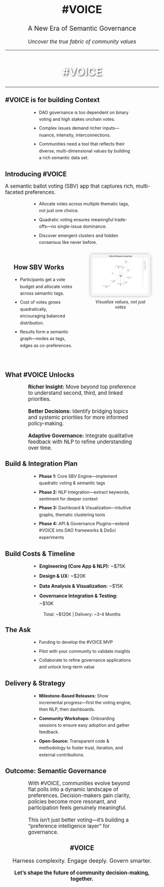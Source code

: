 <section data-transition="slide" style="text-align:center;">
  <h1 style="font-size: 2.5em;">#VOICE</h1>
  <p style="font-size:1.5em;">A New Era of Semantic Governance</p>
  <p style="font-style: italic; font-size:1.2em;">Uncover the true fabric of community values</p>
</section>

---

<section data-background-image="image3.png" 
         data-background-size="cover" 
         data-background-position="center" 
         data-transition="slide">
  <h2 style="color: #fff; text-shadow: 2px 2px 4px rgba(0, 0, 0, 0.7); text-align: center; font-size: 2.5em;">
    #VOICE
  </h2>
</section>

---

<section data-transition="slide" data-background-color="#f0f0f0">
  <h2>#VOICE is for building Context</h2>
  <ul style="line-height:1.6; padding-left:1.5em; text-align:left; max-width:60%; margin:auto;">
    <li style="margin-bottom:0.5em;">DAO governance is too dependent on binary voting and high stakes onchain votes.</li>
    <li style="margin-bottom:0.5em;">Complex issues demand richer inputs—nuance, intensity, interconnections.</li>
    <li>Communities need a tool that reflects their diverse, multi-dimensional values by building a rich semantic data set.</li>
  </ul>
</section>

<section data-transition="slide" data-background-color="#e1f5fe">
  <h2>Introducing #VOICE</h2>
  <p style="font-size:1.2em;">A semantic ballot voting (SBV) app that captures rich, multi-faceted preferences.</p>
  <ul style="line-height:1.6; padding-left:1.5em; text-align:left; max-width:60%; margin:auto;">
    <li style="margin-bottom:0.5em;">Allocate votes across multiple thematic tags, not just one choice.</li>
    <li style="margin-bottom:0.5em;">Quadratic voting ensures meaningful trade-offs—no single-issue dominance.</li>
    <li>Discover emergent clusters and hidden consensus like never before.</li>
  </ul>
</section>

<section data-transition="slide" data-background-color="#fff" style="display:flex; align-items:flex-start; justify-content:center;">
  <div style="flex:1; max-width:50%; text-align:left; padding: 2em;">
    <h2>How SBV Works</h2>
    <ul style="line-height:1.6; padding-left:1.5em;">
      <li style="margin-bottom:0.5em;">Participants get a vote budget and allocate votes across semantic tags.</li>
      <li style="margin-bottom:0.5em;">Cost of votes grows quadratically, encouraging balanced distribution.</li>
      <li>Results form a semantic graph—nodes as tags, edges as co-preferences.</li>
    </ul>
  </div>
  <div style="flex:1; max-width:40%; text-align:center; padding:2em;">
    <img src="image1.png" alt="SBV concept illustration"
         style="max-width:100%; border-radius:8px; box-shadow:0 0 10px rgba(0,0,0,0.3);">
    <p style="font-style:italic; margin-top:0.5em;">Visualize values, not just votes</p>
  </div>
</section>

<section data-transition="slide" data-background-color="#ffecb3">
  <h2>What #VOICE Unlocks</h2>
  <p style="font-size:1.2em; max-width:70%; margin:auto; text-align:left;">
    <strong>Richer Insight:</strong> Move beyond top preference to understand second, third, and linked priorities.<br><br>
    <strong>Better Decisions:</strong> Identify bridging topics and systemic priorities for more informed policy-making.<br><br>
    <strong>Adaptive Governance:</strong> Integrate qualitative feedback with NLP to refine understanding over time.
  </p>
</section>

<section data-transition="slide" data-background-color="#c8e6c9">
  <h2>Build & Integration Plan</h2>
  <ul style="line-height:1.6; padding-left:1.5em; text-align:left; max-width:60%; margin:auto;">
    <li style="margin-bottom:0.5em;"><strong>Phase 1:</strong> Core SBV Engine—implement quadratic voting & semantic tags</li>
    <li style="margin-bottom:0.5em;"><strong>Phase 2:</strong> NLP Integration—extract keywords, sentiment for deeper context</li>
    <li style="margin-bottom:0.5em;"><strong>Phase 3:</strong> Dashboard & Visualization—intuitive graphs, thematic clustering tools</li>
    <li><strong>Phase 4:</strong> API & Governance Plugins—extend #VOICE into DAO frameworks & DeSci experiments</li>
  </ul>
</section>

<section data-transition="slide" data-background-color="#d1c4e9">
  <h2>Build Costs & Timeline</h2>
  <ul style="line-height:1.6; padding-left:1.5em; text-align:left; max-width:60%; margin:auto; font-size:1.1em;">
    <li style="margin-bottom:0.5em;"><strong>Engineering (Core App & NLP):</strong> ~$75K</li>
    <li style="margin-bottom:0.5em;"><strong>Design & UX:</strong> ~$20K</li>
    <li style="margin-bottom:0.5em;"><strong>Data Analysis & Visualization:</strong> ~$15K</li>
    <li><strong>Governance Integration & Testing:</strong> ~$10K</li>
  </ul>
  <p style="text-align:center; margin-top:1em;">Total: ~$120K | Delivery: ~3-4 Months</p>
</section>

<section data-transition="slide" data-background-color="#ffe0b2">
  <h2>The Ask</h2>
  <ul style="line-height:1.6; padding-left:1.5em; text-align:left; max-width:60%; margin:auto;">
    <li style="margin-bottom:0.5em;">Funding to develop the #VOICE MVP</li>
    <li style="margin-bottom:0.5em;">Pilot with your community to validate insights</li>
    <li>Collaborate to refine governance applications and unlock long-term value</li>
  </ul>
</section>

<section data-transition="slide" data-background-color="#b2ebf2">
  <h2>Delivery & Strategy</h2>
  <ul style="line-height:1.6; padding-left:1.5em; text-align:left; max-width:60%; margin:auto;">
    <li style="margin-bottom:0.5em;"><strong>Milestone-Based Releases:</strong> Show incremental progress—first the voting engine, then NLP, then dashboards.</li>
    <li style="margin-bottom:0.5em;"><strong>Community Workshops:</strong> Onboarding sessions to ensure easy adoption and gather feedback.</li>
    <li><strong>Open-Source:</strong> Transparent code & methodology to foster trust, iteration, and external contributions.</li>
  </ul>
</section>

<section data-transition="slide" data-background-color="#f48fb1">
  <h2>Outcome: Semantic Governance</h2>
  <p style="font-size:1.2em; max-width:70%; margin:auto; text-align:left;">
    With #VOICE, communities evolve beyond flat polls into a dynamic landscape of preferences. Decision-makers gain clarity, policies become more resonant, and participation feels genuinely meaningful.<br><br>
    This isn’t just better voting—it’s building a “preference intelligence layer” for governance.
  </p>
</section>

<section data-transition="slide" data-background-color="#ff8a80" style="text-align:center;">
  <h2>#VOICE</h2>
  <p style="font-size:1.3em;">Harness complexity. Engage deeply. Govern smarter.</p>
  <p style="font-weight:bold; font-size:1.2em;">Let’s shape the future of community decision-making, together.</p>
</section>
